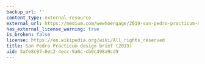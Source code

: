 ```yaml
---
backup_url: ''
content_type: external-resource
external_url: https://medium.com/wewhoengage/2019-san-pedro-practicum-report-330cb029b830
has_external_license_warning: true
is_broken: false
license: https://en.wikipedia.org/wiki/All_rights_reserved
title: San Pedro Practicum design brief (2019)
uid: 5afe8c97-0ec2-4ecc-9a6c-cb0c498a9cd9
---
```

